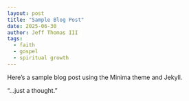 ```yaml
---
layout: post
title: "Sample Blog Post"
date: 2025-06-30
author: Jeff Thomas III
tags:
  - faith
  - gospel
  - spiritual growth
---
```


Here’s a sample blog post using the Minima theme and Jekyll.

“…just a thought.”
